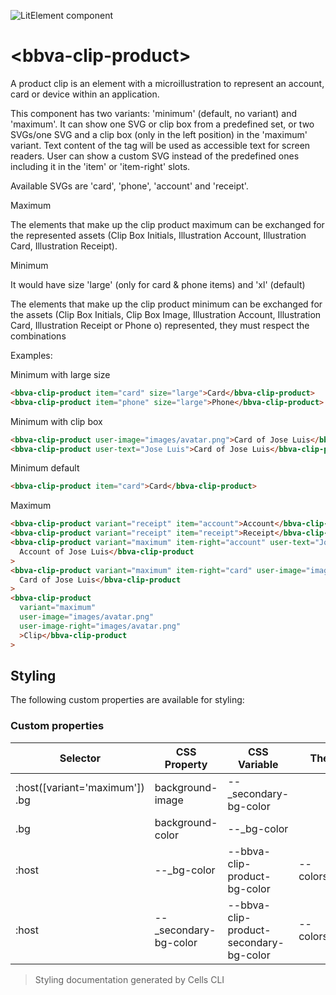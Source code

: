 ![LitElement component](https://img.shields.io/badge/litElement-component-blue.svg)

# \<bbva-clip-product>

A product clip is an element with a microillustration to represent an account, card or device within an application.

This component has two variants: 'minimum' (default, no variant) and 'maximum'. It can show one SVG or clip box from a predefined set, or two SVGs/one SVG and a clip box (only in the left position) in the 'maximum' variant. Text content of the tag will be used as accessible text for screen readers. User can show a custom SVG instead of the predefined ones including it in the 'item' or 'item-right' slots.

Available SVGs are 'card', 'phone', 'account' and 'receipt'.

Maximum

The elements that make up the clip product maximum can be exchanged for the represented assets (Clip Box Initials, Illustration Account, Illustration Card, Illustration Receipt).

Minimum

It would have size 'large' (only for card & phone items) and 'xl' (default)

The elements that make up the clip product minimum can be exchanged for the assets (Clip Box Initials, Clip Box Image, Illustration Account, Illustration Card, Illustration Receipt or Phone o) represented, they must respect the combinations

Examples:

Minimum with large size

```html
<bbva-clip-product item="card" size="large">Card</bbva-clip-product>
<bbva-clip-product item="phone" size="large">Phone</bbva-clip-product>
```

Minimum with clip box

```html
<bbva-clip-product user-image="images/avatar.png">Card of Jose Luis</bbva-clip-product>
<bbva-clip-product user-text="Jose Luis">Card of Jose Luis</bbva-clip-product>>
```

Minimum default

```html
<bbva-clip-product item="card">Card</bbva-clip-product>
```

Maximum

```html
<bbva-clip-product variant="receipt" item="account">Account</bbva-clip-product>
<bbva-clip-product variant="receipt" item="receipt">Receipt</bbva-clip-product>
<bbva-clip-product variant="maximum" item-right="account" user-text="Jose Luis">
  Account of Jose Luis</bbva-clip-product
>
<bbva-clip-product variant="maximum" item-right="card" user-image="images/avatar.png">
  Card of Jose Luis</bbva-clip-product
>
<bbva-clip-product
  variant="maximum"
  user-image="images/avatar.png"
  user-image-right="images/avatar.png"
  >Clip</bbva-clip-product
>
```

## Styling

The following custom properties are available for styling:

### Custom properties

| Selector                       | CSS Property           | CSS Variable                           | Theme Variable       | Foundations/Fallback            |
| ------------------------------ | ---------------------- | -------------------------------------- | -------------------- | ------------------------------- |
| :host([variant='maximum']) .bg | background-image       | --\_secondary-bg-color                 |                      |                                 |
| .bg                            | background-color       | --\_bg-color                           |                      |                                 |
| :host                          | --\_bg-color           | --bbva-clip-product-bg-color           | --colorsSecondary100 | foundations.colors.secondary100 |
| :host                          | --\_secondary-bg-color | --bbva-clip-product-secondary-bg-color | --colorsSecondary200 | foundations.colors.secondary200 |

> Styling documentation generated by Cells CLI

```

```
